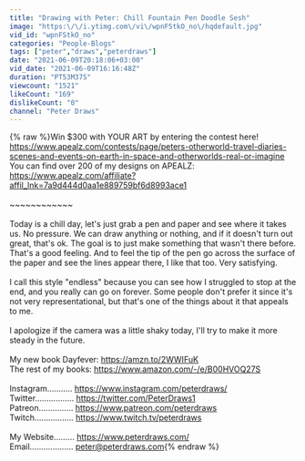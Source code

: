 ```yaml
---
title: "Drawing with Peter: Chill Fountain Pen Doodle Sesh"
image: "https:\/\/i.ytimg.com\/vi\/wpnFStkO_no\/hqdefault.jpg"
vid_id: "wpnFStkO_no"
categories: "People-Blogs"
tags: ["peter","draws","peterdraws"]
date: "2021-06-09T20:18:06+03:00"
vid_date: "2021-06-09T16:16:48Z"
duration: "PT53M37S"
viewcount: "1521"
likeCount: "169"
dislikeCount: "0"
channel: "Peter Draws"
---
```

{% raw %}Win $300 with YOUR ART by entering the contest here! <a rel="nofollow" target="blank" href="https://www.apealz.com/contests/page/peters-otherworld-travel-diaries-scenes-and-events-on-earth-in-space-and-otherworlds-real-or-imagine">https://www.apealz.com/contests/page/peters-otherworld-travel-diaries-scenes-and-events-on-earth-in-space-and-otherworlds-real-or-imagine</a><br />You can find over 200 of my designs on APEALZ: <a rel="nofollow" target="blank" href="https://www.apealz.com/affiliate?affil_lnk=7a9d444d0aa1e889759bf6d8993ace1">https://www.apealz.com/affiliate?affil_lnk=7a9d444d0aa1e889759bf6d8993ace1</a><br /><br />~~~~~~~~~~~~<br /><br />Today is a chill day, let's just grab a pen and paper and see where it takes us. No pressure. We can draw anything or nothing, and if it doesn't turn out great, that's ok. The goal is to just make something that wasn't there before. That's a good feeling. And to feel the tip of the pen go across the surface of the paper and see the lines appear there, I like that too. Very satisfying.<br /><br />I call this style &quot;endless&quot; because you can see how I struggled to stop at the end, and you really can go on forever. Some people don't prefer it since it's not very representational, but that's one of the things about it that appeals to me.<br /><br />I apologize if the camera was a little shaky today, I'll try to make it more steady in the future.<br /><br />My new book Dayfever: <a rel="nofollow" target="blank" href="https://amzn.to/2WWIFuK">https://amzn.to/2WWIFuK</a><br />The rest of my books: <a rel="nofollow" target="blank" href="https://www.amazon.com/-/e/B00HVOQ27S">https://www.amazon.com/-/e/B00HVOQ27S</a><br /><br />Instagram........... <a rel="nofollow" target="blank" href="https://www.instagram.com/peterdraws/">https://www.instagram.com/peterdraws/</a><br />Twitter................. <a rel="nofollow" target="blank" href="https://twitter.com/PeterDraws1">https://twitter.com/PeterDraws1</a><br />Patreon............... <a rel="nofollow" target="blank" href="https://www.patreon.com/peterdraws">https://www.patreon.com/peterdraws</a><br />Twitch................. <a rel="nofollow" target="blank" href="https://www.twitch.tv/peterdraws">https://www.twitch.tv/peterdraws</a><br /><br />My Website......... <a rel="nofollow" target="blank" href="https://www.peterdraws.com/">https://www.peterdraws.com/</a><br />Email................... peter@peterdraws.com{% endraw %}
